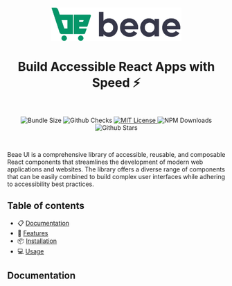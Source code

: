 <p align="center">
  <a href="https://github.com/beae-labs/beae-ui">
    <img src="https://raw.githubusercontent.com/beae-labs/beae-ui/main/media/logo-icon.svg?raw=true" alt="Beae logo" width="300" />
  </a>
</p>

<h1 align="center">Build Accessible React Apps with Speed ⚡️</h1>
<br />

<p align="center">
  <img alt="Bundle Size" src="https://badgen.net/bundlephobia/minzip/@beae-ui/vue"/>
  <img alt="Github Checks" src="https://badgen.net/github/checks/beae-labs/beae-ui/main"/>
  <a href="https://github.com/beae-labs/beae-ui/blob/main/LICENSE">
    <img alt="MIT License" src="https://img.shields.io/github/license/beae-labs/beae-ui"/>
  </a>
  <img alt="NPM Downloads" src="https://img.shields.io/npm/dm/@beae-ui/vue.svg?style=flat"/>
  <img alt="Github Stars" src="https://badgen.net/github/stars/beae-labs/beae-ui" />
</p>

<br />

Beae UI is a comprehensive library of accessible, reusable, and composable
React components that streamlines the development of modern web applications and
websites. The library offers a diverse range of components that can be easily
combined to build complex user interfaces while adhering to accessibility best
practices.

## Table of contents

- 📋 [Documentation](#documentation)
- 🚀 [Features](#features)
- 📦 [Installation](#installation)
- 💻 [Usage](#usage)

## Documentation